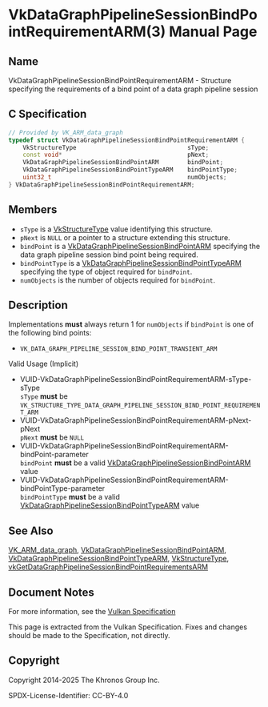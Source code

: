 # VkDataGraphPipelineSessionBindPointRequirementARM(3) Manual Page

## Name

VkDataGraphPipelineSessionBindPointRequirementARM - Structure specifying the requirements of a bind point of a data graph pipeline session



## [](#_c_specification)C Specification

```c++
// Provided by VK_ARM_data_graph
typedef struct VkDataGraphPipelineSessionBindPointRequirementARM {
    VkStructureType                               sType;
    const void*                                   pNext;
    VkDataGraphPipelineSessionBindPointARM        bindPoint;
    VkDataGraphPipelineSessionBindPointTypeARM    bindPointType;
    uint32_t                                      numObjects;
} VkDataGraphPipelineSessionBindPointRequirementARM;
```

## [](#_members)Members

- `sType` is a [VkStructureType](https://registry.khronos.org/vulkan/specs/latest/man/html/VkStructureType.html) value identifying this structure.
- `pNext` is `NULL` or a pointer to a structure extending this structure.
- `bindPoint` is a [VkDataGraphPipelineSessionBindPointARM](https://registry.khronos.org/vulkan/specs/latest/man/html/VkDataGraphPipelineSessionBindPointARM.html) specifying the data graph pipeline session bind point being required.
- `bindPointType` is a [VkDataGraphPipelineSessionBindPointTypeARM](https://registry.khronos.org/vulkan/specs/latest/man/html/VkDataGraphPipelineSessionBindPointTypeARM.html) specifying the type of object required for `bindPoint`.
- `numObjects` is the number of objects required for `bindPoint`.

## [](#_description)Description

Implementations **must** always return 1 for `numObjects` if `bindPoint` is one of the following bind points:

- `VK_DATA_GRAPH_PIPELINE_SESSION_BIND_POINT_TRANSIENT_ARM`

Valid Usage (Implicit)

- [](#VUID-VkDataGraphPipelineSessionBindPointRequirementARM-sType-sType)VUID-VkDataGraphPipelineSessionBindPointRequirementARM-sType-sType  
  `sType` **must** be `VK_STRUCTURE_TYPE_DATA_GRAPH_PIPELINE_SESSION_BIND_POINT_REQUIREMENT_ARM`
- [](#VUID-VkDataGraphPipelineSessionBindPointRequirementARM-pNext-pNext)VUID-VkDataGraphPipelineSessionBindPointRequirementARM-pNext-pNext  
  `pNext` **must** be `NULL`
- [](#VUID-VkDataGraphPipelineSessionBindPointRequirementARM-bindPoint-parameter)VUID-VkDataGraphPipelineSessionBindPointRequirementARM-bindPoint-parameter  
  `bindPoint` **must** be a valid [VkDataGraphPipelineSessionBindPointARM](https://registry.khronos.org/vulkan/specs/latest/man/html/VkDataGraphPipelineSessionBindPointARM.html) value
- [](#VUID-VkDataGraphPipelineSessionBindPointRequirementARM-bindPointType-parameter)VUID-VkDataGraphPipelineSessionBindPointRequirementARM-bindPointType-parameter  
  `bindPointType` **must** be a valid [VkDataGraphPipelineSessionBindPointTypeARM](https://registry.khronos.org/vulkan/specs/latest/man/html/VkDataGraphPipelineSessionBindPointTypeARM.html) value

## [](#_see_also)See Also

[VK\_ARM\_data\_graph](https://registry.khronos.org/vulkan/specs/latest/man/html/VK_ARM_data_graph.html), [VkDataGraphPipelineSessionBindPointARM](https://registry.khronos.org/vulkan/specs/latest/man/html/VkDataGraphPipelineSessionBindPointARM.html), [VkDataGraphPipelineSessionBindPointTypeARM](https://registry.khronos.org/vulkan/specs/latest/man/html/VkDataGraphPipelineSessionBindPointTypeARM.html), [VkStructureType](https://registry.khronos.org/vulkan/specs/latest/man/html/VkStructureType.html), [vkGetDataGraphPipelineSessionBindPointRequirementsARM](https://registry.khronos.org/vulkan/specs/latest/man/html/vkGetDataGraphPipelineSessionBindPointRequirementsARM.html)

## [](#_document_notes)Document Notes

For more information, see the [Vulkan Specification](https://registry.khronos.org/vulkan/specs/latest/html/vkspec.html#VkDataGraphPipelineSessionBindPointRequirementARM)

This page is extracted from the Vulkan Specification. Fixes and changes should be made to the Specification, not directly.

## [](#_copyright)Copyright

Copyright 2014-2025 The Khronos Group Inc.

SPDX-License-Identifier: CC-BY-4.0